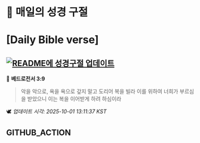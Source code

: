 # 🙏 매일의 성경 구절
# [Daily Bible verse]
## [![README에 성경구절 업데이트](https://github.com/DONGSUKA/first_test/actions/workflows/update-readme-bible.yml/badge.svg)](https://github.com/DONGSUKA/first_test/actions/workflows/update-readme-bible.yml)
<!-- START_BIBLE_VERSE -->
📖 **베드로전서 3:9**
> 악을 악으로, 욕을 욕으로 갚지 말고 도리어 복을 빌라 이를 위하여 너희가 부르심을 받았으니 이는 복을 이어받게 하려 하심이라

🕊️ _업데이트 시각: 2025-10-01 13:11:37 KST_
  <!-- END_BIBLE_VERSE -->
## GITHUB_ACTION
